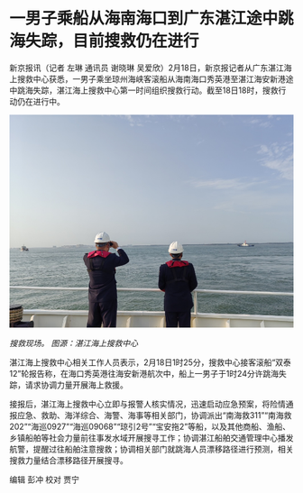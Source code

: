 # 一男子乘船从海南海口到广东湛江途中跳海失踪，目前搜救仍在进行

新京报讯（记者 左琳 通讯员 谢晓琳
吴爱欣）2月18日，新京报记者从广东湛江海上搜救中心获悉，一男子乘坐琼州海峡客滚船从海南海口秀英港至湛江海安新港途中跳海失踪，湛江海上搜救中心第一时间组织搜救行动。截至18日18时，搜救行动仍在进行中。

![d5ca0d6a5ac40a18069abfdc95e28a69.jpg](https://raw.githubusercontent.com/qqhsx/qqnews_image/main/2024/02/18/一男子乘船从海南海口到广东湛江途中跳海失踪，目前搜救仍在进行/d5ca0d6a5ac40a18069abfdc95e28a69.jpg)

 _搜救现场。 图源：湛江海上搜救中心_

湛江海上搜救中心相关工作人员表示，2月18日1时25分，搜救中心接客滚船“双泰12”轮报告称，在海口秀英港往海安新港航次中，船上一男子于1时24分许跳海失踪，请求协调力量开展海上救援。

接报后，湛江海上搜救中心立即与报警人核实情况，迅速启动应急预案，将险情通报应急、救助、海洋综合、海警、海事等相关部门，协调派出“南海救311”“南海救202”“海巡0927”“海巡09068”“琼引2号”“宝安拖2”等船，以及其他商船、渔船、乡镇船舶等社会力量前往事发水域开展搜寻工作；协调湛江船舶交通管理中心播发航警，提醒过往船舶注意搜救；协调相关部门就跳海人员漂移路径进行预测，相关搜救力量结合漂移路径开展搜寻。

编辑 彭冲 校对 贾宁

